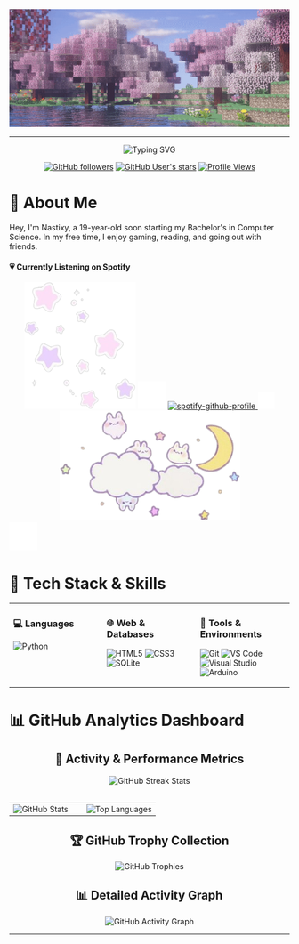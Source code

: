 <div align="center">
    <img src="assets/banner.gif" width="800">
</div>

---

<div align="center">
  <img src="https://readme-typing-svg.herokuapp.com?font=Sigmar&weight=900&size=35&pause=1000&color=FFFFFF&center=true&vCenter=true&width=435&lines=Hi+There!%F0%9F%91%8B;I'm+Nastixy!" alt="Typing SVG" />

[![GitHub followers](https://img.shields.io/github/followers/nastixy?style=for-the-badge&logo=github&color=82617e)](https://github.com/nastixy)
[![GitHub User's stars](https://img.shields.io/github/stars/nastixy?style=for-the-badge&logo=github&color=82617e)](https://github.com/nastixy)
[![Profile Views](https://komarev.com/ghpvc/?username=nastixy&label=Profile%20views&color=82617e&style=for-the-badge)](https://github.com/nastixy)
</div>

# 🌺 About Me
 Hey, I'm Nastixy, a 19-year-old soon starting my Bachelor's in Computer Science. In my free time, I enjoy gaming, reading, and going out with friends.

 #### 💗 Currently Listening on Spotify
<div align="center">
  <img src="assets/pic2.png" width= 200>
    <img src="assets/unsichtbar.png" width=50>
  <a
    href="https://spotify-github-profile.kittinanx.com/api/view?uid=rsdfza4r28jhbrk9cstnqqggk&redirect=true"
  >
    <img
      src="https://spotify-github-profile.kittinanx.com/api/view?uid=rsdfza4r28jhbrk9cstnqqggk&cover_image=true&theme=default&show_offline=false&background_color=121212&interchange=false&bar_color=ddb1cd&bar_color_cover=true"
      alt="spotify-github-profile"
      width="200"
    />
  </a>
      <img src="assets/unsichtbar.png" width=30>
  <img src="assets/pic.png">
</div>
    <img src="assets/unsichtbar.png" width=50>

# 🫧 Tech Stack & Skills

<table>
<tr>
<td valign="top" width="33%">

### 💻 Languages
![Python](https://img.shields.io/badge/Python-3670A0?style=for-the-badge&logo=python&logoColor=ffdd54)

</td>
<td valign="top" width="33%">

### 🌐 Web & Databases
![HTML5](https://img.shields.io/badge/HTML5-E34F26?style=for-the-badge&logo=html5&logoColor=white)
![CSS3](https://img.shields.io/badge/CSS3-1572B6?style=for-the-badge&logo=css3&logoColor=white)
![SQLite](https://img.shields.io/badge/SQLite-003B57?style=for-the-badge&logo=sqlite&logoColor=white)

</td>
<td valign="top" width="33%">

### 🔧 Tools & Environments
![Git](https://img.shields.io/badge/Git-F05032?style=for-the-badge&logo=git&logoColor=white)
![VS Code](https://img.shields.io/badge/VS%20Code-007ACC?style=for-the-badge&logo=visual-studio-code&logoColor=white)
![Visual Studio](https://img.shields.io/badge/Visual%20Studio-5C2D91?style=for-the-badge&logo=visual-studio&logoColor=white)
![Arduino](https://img.shields.io/badge/Arduino-00979D?style=for-the-badge&logo=arduino&logoColor=white)

</td>
</tr>
</table>

# 📊 GitHub Analytics Dashboard

<div align="center">

## 🧋 Activity & Performance Metrics

<img src="http://github-readme-streak-stats.herokuapp.com?user=nastixy&theme=github_dark&hide_border=true&date_format=j%20M%5B%20Y%5D&border_radius=15&ring=82617e&fire=82617e&currStreakLabel=82617e" alt="GitHub Streak Stats" />

</div>

<br/>

<div align="center">
  
<table width="100%">
<tr>
<td width="50%">

<img src="https://github-readme-stats.vercel.app/api?username=nastixy&show_icons=true&theme=github_dark&hide_border=true&border_radius=15&include_all_commits=true&count_private=true&custom_title=Nastixy's%20GitHub%20Analytics" alt="GitHub Stats" />

</td>
<td width="50%">

<img src="https://github-readme-stats.vercel.app/api/top-langs?username=nastixy&show_icons=true&layout=compact&theme=github_dark&hide_border=true&border_radius=15&custom_title=Tech%20Stack%20Distribution" alt="Top Languages" />

</td>
</tr>
</table>

</div>

<div align="center">

## 🏆 GitHub Trophy Collection
<img src="https://github-profile-trophy.vercel.app/?username=nastixy&theme=darkhub&no-frame=true&no-bg=true&row=1&column=7&margin-w=4" alt="GitHub Trophies" />

</div>

<div align="center">

## 📊 Detailed Activity Graph
<img src="https://github-readme-activity-graph.vercel.app/graph?username=nastixy&bg_color=0d1117&color=ffffff&line=82617e&point=ffffff&area=true&hide_border=true&radius=15" alt="GitHub Activity Graph" />

</div>

---